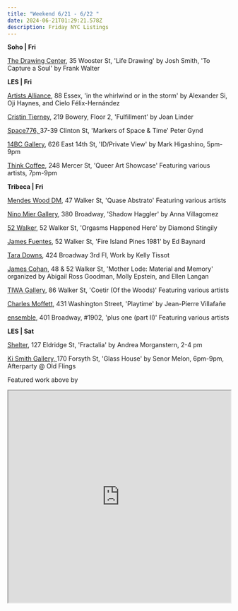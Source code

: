```yaml
---
title: "Weekend 6/21 - 6/22 "
date: 2024-06-21T01:29:21.578Z
description: Friday NYC Listings
---
```

**S﻿oho | Fri**

[The Drawing Center](https://drawingcenter.org/exhibitions/josh-smith), 35 Wooster St, 'Life Drawing' by Josh Smith, 'To Capture a Soul' by Frank Walter

**L﻿ES | Fri**

[Artists Alliance](https://www.artistsallianceinc.org/), 88 Essex, 'in the whirlwind or in the storm' by Alexander Si, Oji Haynes, and Cielo Félix-Hernández

[Cristin Tierney](https://www.cristintierney.com/exhibitions/94-joan-linder-fulfillment/cover/), 219 Bowery, Floor 2, 'Fulfillment' by Joan Linder

[Space776, ](https://www.space776.com/)37-39 Clinton St, 'Markers of Space & Time' Peter Gynd

[14BC Gallery](https://www.instagram.com/14bcgallery), 626 East 14th St, 'ID/Private View' by Mark Higashino, 5pm-9pm

[Think Coffee](http://www.instagram.com/thinkcoffeenyc), 248 Mercer St, 'Queer Art Showcase' Featuring various artists, 7pm-9pm

**T﻿ribeca | Fri**

[Mendes Wood DM](https://mendeswooddm.com/exhibitions/329-quase-abstrato/), 47 Walker St, 'Quase Abstrato' Featuring various artists

[Nino Mier Gallery](https://www.miergallery.com/exhibitions), 380 Broadway, 'Shadow Haggler' by Anna Villagomez

[52 Walker](https://www.52walker.com/exhibitions/diamond-stingily-orgasms-happened-here), 52 Walker St, 'Orgasms Happened Here' by Diamond Stingily

[James Fuentes](https://jamesfuentes.com/exhibitions/fire-island-pines-1981), 52 Walker St, 'Fire Island Pines 1981' by Ed Baynard

[Tara Downs](https://taradowns.com/exhibitions/kelly-tissot), 424 Broadway 3rd Fl, Work by Kelly Tissot

[James Cohan](https://www.jamescohan.com/exhibitions/66428383203654e249012d70), 48 & 52 Walker St, 'Mother Lode: Material and Memory' organized by Abigail Ross Goodman, Molly Epstein, and Ellen Langan

[TIWA Gallery](https://www.instagram.com/tiwa_select), 86 Walker St, 'Coetir (Of the Woods)' Featuring various artists

[Charles Moffett](https://charlesmoffett.com/exhibitions/91-jean-pierre-villafane-playtime/), 431 Washington Street, 'Playtime' by Jean-Pierre Villafañe

[ensemble](https://ensemble.nyc/), 401 Broadway, #1902, 'plus one (part II)' Featuring various artists

**L﻿ES | Sat**

[Shelter](https://www.shelternyc.com/), 127 Eldridge St, 'Fractalia' by Andrea Morganstern,  2-4 pm

[Ki Smith Gallery, ](https://www.kismithgallery.com/)170 Forsyth St, 'Glass House' by Senor Melon, 6pm-9pm, Afterparty @ Old Flings

F﻿eatured work above by 

<iframe src="https://www.google.com/maps/d/u/1/embed?mid=1nNDRHQiTIY7Z0EblT7I0xG5frxQnGGk&ehbc=2E312F" width="100%" height="480"></iframe>